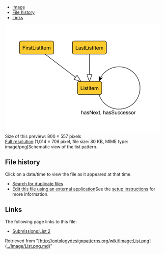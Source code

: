 * [Image](../Image/List.png.md#file)
* [File history](../Image/List.png.md#filehistory)
* [Links](../Image/List.png.md#filelinks)

[![Image:List.png](../images/thumb/6/67/List.png/800px-List.png)](../images/6/67/List.png)  
Size of this preview: 800 × 557 pixels  
[Full resolution](../images/6/67/List.png)‎ (1,014 × 706 pixel, file size: 80 KB, MIME type: image/png)Schematic view of the list pattern.




## File history

Click on a date/time to view the file as it appeared at that time.



  
* [Search for duplicate files](http://ontologydesignpatterns.org/wiki/Special:FileDuplicateSearch/List.png "Special:FileDuplicateSearch/List.png")
* [Edit this file using an external application](http://ontologydesignpatterns.org/wiki/index.php?title=Image:List.png&action=edit&externaledit=true&mode=file "Image:List.png")See the [setup instructions](http://www.mediawiki.org/wiki/Manual:External_editors "http://www.mediawiki.org/wiki/Manual:External_editors") for more information.

## Links



The following page links to this file:


* [Submissions:List 2](../Submissions/List_2.md "Submissions:List 2")


Retrieved from "[http://ontologydesignpatterns.org/wiki/Image:List.png](../Image/List.png.md)"